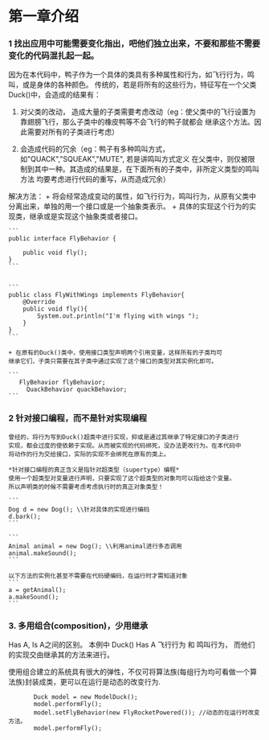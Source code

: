 # 第一章介绍
### 1 找出应用中可能需要变化指出，吧他们独立出来，不要和那些不需要变化的代码混扎起一起。

因为在本代码中，鸭子作为一个具体的类具有多种属性和行为，如飞行行为，鸣叫，或是身体的各种颜色。
传统的，若是将所有的这些行为，特征写在一个父类Duck()中，会造成的结果有： 

1. 对父类的改动，
造成大量的子类需要考虑改动（eg：使父类中的飞行设置为靠翅膀飞行，那么子类中的橡皮鸭等不会飞行的鸭子就都会
继承这个方法。因此需要对所有的子类进行考虑）

2. 会造成代码的冗余（eg：鸭子有多种鸣叫方式，如"QUACK","SQUEAK","MUTE", 若是讲鸣叫方式定义
在父类中，则仅被限制到其中一种。其造成的结果是，在下面所有的子类中，非所定义类型的鸣叫方法
均要考虑进行代码的重写，从而造成冗余）

解决方法：
    + 将会经常造成变动的属性，如飞行行为，鸣叫行为，从原有父类中分离出来，单独的用一个接口或是一个抽象类表示。
    + 具体的实现这个行为的实现类，继承或是实现这个抽象类或者接口。
    
    ```
    public interface FlyBehavior {
    
        public void fly();
    }
    ```
    
    
    ```
    public class FlyWithWings implements FlyBehavior{
        @Override
        public void fly(){
            System.out.println("I'm flying with wings ");
        }
    }
    ```
    
    + 在原有的Duck()类中，使用接口类型声明两个引用变量，这样所有的子类均可
    继承它们，子类只需要在其子类中通过实现了这个接口的类型对其实例化即可。
    
    ```
       FlyBehavior flyBehavior;
         QuackBehavior quackBehavior;
    ```
    
### 2 针对接口编程，而不是针对实现编程
    曾经的，将行为写到Duck()超类中进行实现，抑或是通过其继承了特定接口的子类进行
    实现，都会过度的使依赖于实现。从而被实现的代码绑死，没办法更改行为。在本代码中
    将动作的行为交给接口，实际的实现不会绑死在原有的类上。
    
    *针对接口编程的真正含义是指针对超类型（supertype）编程*
    使用一个超类型对变量进行声明，只要实现了这个超类型的对象均可以指给这个变量。
    所以声明类的时候不需要考虑考虑执行时的真正对象类型！
    
    ```
    Dog d = new Dog(); \\针对具体的实现进行编码
    d.bark();
    ```
    
    ```
    Animal animal = new Dog(); \\利用animal进行多态调用
    animal.makeSound();
    ```
    
    以下方法的实例化甚至不需要在代码硬编码，在运行时才需知道对象
    ```
    a = getAnimal();
    a.makeSound();
    ```
    
### 3. 多用组合(composition)，少用继承
 Has A, Is A之间的区别。 本例中 Duck() Has A 飞行行为 和 鸣叫行为， 而他们的实现交由继承其的方法来进行。
 
 使用组合建立的系统具有很大的弹性，不仅可将算法族(每组行为均可看做一个算法族)封装成类，更可以在运行是动态的改变行为.
 ```
        Duck model = new ModelDuck();
        model.performFly();
        model.setFlyBehavior(new FlyRocketPowered()); //动态的在运行时改变方法。
        model.performFly();

```
